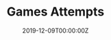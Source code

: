 ---
date: "2019-12-09T00:00:00Z"
external_link: ""
image:
  caption: Photo by [Kaggle](https://www.kaggle.com/c/data-science-bowl-2019/overview)
  focal_point: Smart
summary: Predict the number of attempts
tags:
- eda
- r
- business
title: Games Attempts
url_code: "https://kmezhoud.github.io/learn_by_example/bowl-2019/bowl_19_xgb.html"
url_pdf: ""
url_slides: ""
url_video: ""
---
